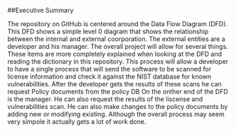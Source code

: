 ##Executive Summary

The repository on GitHub is centered around the Data Flow Diagram (DFD). This DFD shows a simple level 0 diagram that shows the relationship between the internal and external coorporation. The external entities are a developer and his manager. The overall project will allow for several things. These items are more completely explained when looking at the DFD and reading the dictionary in this repository.
This process will allow a developer to have a single process that will send the software to be scanned for license information and check it against the NIST database for known vulnerabilities.  After the developer gets the results of these scans he can request Policy documents from the policy DB
On the onther end of the DFD is the manager. He can also request the results of the liscense and vulnerabilities scan. He can also make changes to the policy documents by adding new or modifying existing.
Although the overall process may seem very simpole it actually gets a lot of work done.
